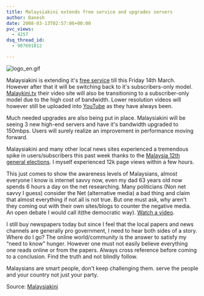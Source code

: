 ```yaml
---
title: Malaysiakini extends free service and upgrades servers
author: Danesh
date: 2008-03-13T02:57:06+00:00
pvc_views:
  - 4257
dsq_thread_id:
  - 907691812

---
```

![logo_en.gif][1]

Malaysiakini is extending it's [free service][2] till this Friday 14th March. However after that it will be switching back to it's subscribers-only model. [Malaykini.tv][3] their video site will also be transitioning to a subscriber-only model due to the high cost of bandwidth. Lower resolution videos will however still be uploaded into [YouTube][4] as they have always been.

Much needed upgrades are also being put in place. Malaysiakini will be seeing 3 new high-end servers and have it's bandwidth upgraded to 150mbps. Users will surely realize an improvement in performance moving forward.

Malaysiakini and many other local news sites experienced a tremendous spike in users/subscribers this past week thanks to the [Malaysia 12th general elections][5]. I myself experienced 12k page views within a few hours.

This just comes to show the awareness levels of Malaysians, almost everyone I know is internet savvy now, even my dad 63 years old now spends 6 hours a day on the net researching. Many politicians (Non net savvy I guess) consider the Net (alternative media) a bad thing and claim that almost everything if not all is not true. But one must ask, why aren't they coming out with their own sites/blogs to counter the negative media. An open debate I would call it(the democratic way). [Watch a video][6].

I still buy newspapers today but since I feel that the local papers and news channels are generally pro government, I need to hear both sides of a story. Where do I go? The online world/community is the answer to satisfy my &#8220;need to know&#8221; hunger. However one must not easily believe everything one reads online or from the papers. Always cross reference before coming to a conclusion. Find the truth and not blindly follow.

Malaysians are smart people, don't keep challenging them. serve the people and your country not just your party.

Source: [Malaysiakini][7]

 [1]: /wp-content/uploads/2008/03/logo_en.gif
 [2]: http://www.malaysiakini.com/news/79127
 [3]: http://www.malaysiakini.tv
 [4]: http://www.youtube.com
 [5]: /posts/malaysias-12th-polling-day-is-here/
 [6]: http://politickler.com/posts/zamc-chronicles/
 [7]: http://www.malaysiakini.com/news/79730